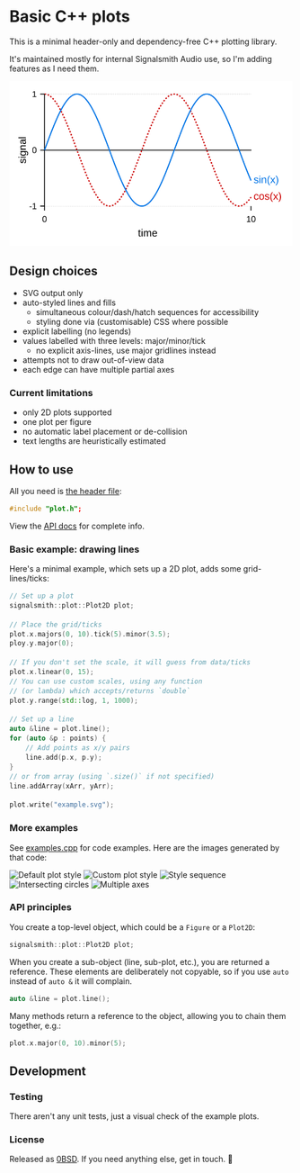 # Basic C++ plots

This is a minimal header-only and dependency-free C++ plotting library.

It's maintained mostly for internal Signalsmith Audio use, so I'm adding features as I need them.

![example plot](doc/examples/default-2d.svg)

## Design choices

* SVG output only
* auto-styled lines and fills
	* simultaneous colour/dash/hatch sequences for accessibility
	* styling done via (customisable) CSS where possible
* explicit labelling (no legends)
* values labelled with three levels: major/minor/tick
	* no explicit axis-lines, use major gridlines instead
* attempts not to draw out-of-view data
* each edge can have multiple partial axes

### Current limitations

* only 2D plots supported
* one plot per figure
* no automatic label placement or de-collision
* text lengths are heuristically estimated

## How to use

All you need is [the header file](plot.h):

```cpp
#include "plot.h";
```

View the [API docs](https://signalsmith-audio.co.uk/code/plot/html/group___plots.html) for complete info. 

### Basic example: drawing lines

Here's a minimal example, which sets up a 2D plot, adds some grid-lines/ticks:
```cpp
// Set up a plot
signalsmith::plot::Plot2D plot;

// Place the grid/ticks
plot.x.majors(0, 10).tick(5).minor(3.5);
ploy.y.major(0);

// If you don't set the scale, it will guess from data/ticks
plot.x.linear(0, 15);
// You can use custom scales, using any function
// (or lambda) which accepts/returns `double`
plot.y.range(std::log, 1, 1000);

// Set up a line
auto &line = plot.line();
for (auto &p : points) {
	// Add points as x/y pairs
	line.add(p.x, p.y);
}
// or from array (using `.size()` if not specified)
line.addArray(xArr, yArr);

plot.write("example.svg");
```

### More examples

See [examples.cpp](doc/examples.cpp) for code examples.  Here are the images generated by that code:

![Default plot style](examples/default-2d.svg)
![Custom plot style](examples/custom-2d.svg)
![Style sequence](examples/style-sequence.svg)
![Intersecting circles](examples/filled-circles.svg)
![Multiple axes](examples/multiple-axes.svg)

### API principles

You create a top-level object, which could be a `Figure` or a `Plot2D`:
```cpp
signalsmith::plot::Plot2D plot;
```

When you create a sub-object (line, sub-plot, etc.), you are returned a reference.  These elements are deliberately not copyable, so if you use `auto` instead of `auto &` it will complain.
```cpp
auto &line = plot.line();
```

Many methods return a reference to the object, allowing you to chain them together, e.g.:
```cpp
plot.x.major(0, 10).minor(5);
```

## Development

### Testing

There aren't any unit tests, just a visual check of the example plots.

### License

Released as [0BSD](LICENSE.txt).  If you need anything else, get in touch. 🙂
